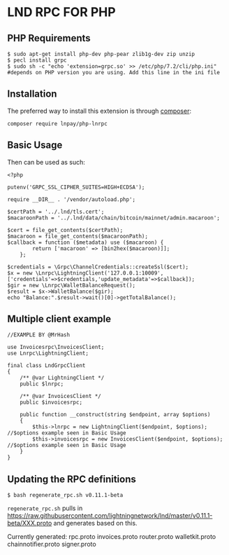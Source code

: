 # LND RPC FOR PHP


## PHP Requirements

```
$ sudo apt-get install php-dev php-pear zlib1g-dev zip unzip
$ pecl install grpc
$ sudo sh -c "echo 'extension=grpc.so' >> /etc/php/7.2/cli/php.ini" #depends on PHP version you are using. Add this line in the ini file
```

Installation
------------

The preferred way to install this extension is through [composer](http://getcomposer.org/download/):

```
composer require lnpay/php-lnrpc
```

Basic Usage
-----------

Then can be used as such: 

```
<?php

putenv('GRPC_SSL_CIPHER_SUITES=HIGH+ECDSA');

require __DIR__ . '/vendor/autoload.php';

$certPath = '../.lnd/tls.cert';
$macaroonPath = '../.lnd/data/chain/bitcoin/mainnet/admin.macaroon';

$cert = file_get_contents($certPath);
$macaroon = file_get_contents($macaroonPath);
$callback = function ($metadata) use ($macaroon) {
        return ['macaroon' => [bin2hex($macaroon)]];
    };

$credentials = \Grpc\ChannelCredentials::createSsl($cert);
$x = new \Lnrpc\LightningClient('127.0.0.1:10009',['credentials'=>$credentials,'update_metadata'=>$callback]);
$gir = new \Lnrpc\WalletBalanceRequest();
$result = $x->WalletBalance($gir);
echo "Balance:".$result->wait()[0]->getTotalBalance();

```

## Multiple client example
```
//EXAMPLE BY @MrHash

use Invoicesrpc\InvoicesClient;
use Lnrpc\LightningClient;

final class LndGrpcClient
{
    /** @var LightningClient */
    public $lnrpc;

    /** @var InvoicesClient */
    public $invoicesrpc;

    public function __construct(string $endpoint, array $options)
    {
        $this->lnrpc = new LightningClient($endpoint, $options); //$options example seen in Basic Usage
        $this->invoicesrpc = new InvoicesClient($endpoint, $options); //$options example seen in Basic Usage
    }
}
```

## Updating the RPC definitions

```
$ bash regenerate_rpc.sh v0.11.1-beta
```

`regenerate_rpc.sh` pulls in https://raw.githubusercontent.com/lightningnetwork/lnd/master/v0.11.1-beta/XXX.proto and generates based on this.

Currently generated: rpc.proto
invoices.proto
router.proto
walletkit.proto
chainnotifier.proto
signer.proto 
